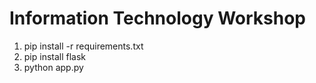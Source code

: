 # Information Technology Workshop

1. pip install -r requirements.txt
2. pip install flask
3. python app.py
